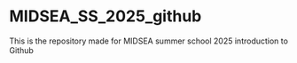 # MIDSEA_SS_2025_github
This is the repository made for MIDSEA summer school 2025 introduction to Github
